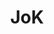 ---
title: JoK
name: JoK
podcasts:
    - mjee
    - lesreglesdujeu
image: /people/jok.jpg
description: "Impromptu, jaune, amateur de chiffres."
twitter: juste_jok
facebook:
layout: people
---